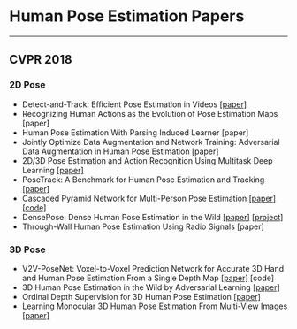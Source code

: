 #  Human Pose Estimation Papers

----------

## CVPR 2018

### 2D Pose

- Detect-and-Track: Efficient Pose Estimation in Videos [[paper]](https://arxiv.org/abs/1712.09184)
- Recognizing Human Actions as the Evolution of Pose Estimation Maps [paper]
- Human Pose Estimation With Parsing Induced Learner [paper]
- Jointly Optimize Data Augmentation and Network Training: Adversarial Data Augmentation in Human Pose Estimation [paper]
- 2D/3D Pose Estimation and Action Recognition Using Multitask Deep Learning [[paper]](https://arxiv.org/abs/1802.09232)
- PoseTrack: A Benchmark for Human Pose Estimation and Tracking [[paper]](https://arxiv.org/abs/1710.10000)
- Cascaded Pyramid Network for Multi-Person Pose Estimation [[paper]](https://arxiv.org/abs/1711.07319) [[code]](https://github.com/chenyilun95/tf-cpn)
- DensePose: Dense Human Pose Estimation in the Wild [[paper]](https://arxiv.org/abs/1802.00434) [[project]](http://densepose.org/)
- Through-Wall Human Pose Estimation Using Radio Signals [paper]


### 3D Pose

- V2V-PoseNet: Voxel-to-Voxel Prediction Network for Accurate 3D Hand and Human Pose Estimation From a Single Depth Map [[paper]](https://arxiv.org/abs/1711.07399) [code]
- 3D Human Pose Estimation in the Wild by Adversarial Learning [[paper]](https://arxiv.org/abs/1803.09722?context=cs)
- Ordinal Depth Supervision for 3D Human Pose Estimation [[paper]](https://arxiv.org/abs/1805.04095)
- Learning Monocular 3D Human Pose Estimation From Multi-View Images [[paper]](https://arxiv.org/abs/1803.04775)





